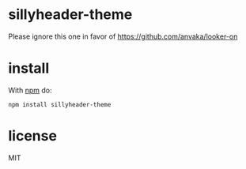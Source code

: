 # sillyheader-theme

Please ignore this one in favor of https://github.com/anvaka/looker-on

# install

With [npm](https://npmjs.org) do:

```
npm install sillyheader-theme
```

# license

MIT
